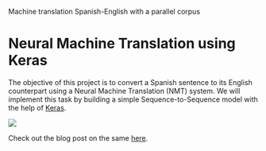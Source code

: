 Machine translation Spanish-English with a parallel corpus 

# Neural Machine Translation using Keras

The objective of this project is to convert a Spanish sentence to its English counterpart using a Neural Machine Translation (NMT) system. We will implement this task by building a simple Sequence-to-Sequence model with the help of [Keras](https://keras.io/).

![](https://s3-ap-south-1.amazonaws.com/av-blog-media/wp-content/uploads/2019/01/enc_dec_simple.png)

Check out the blog post on the same [here](https://medium.com/analytics-vidhya/a-must-read-nlp-tutorial-on-neural-machine-translation-the-technique-powering-google-translate-c5c8d97d7587).
